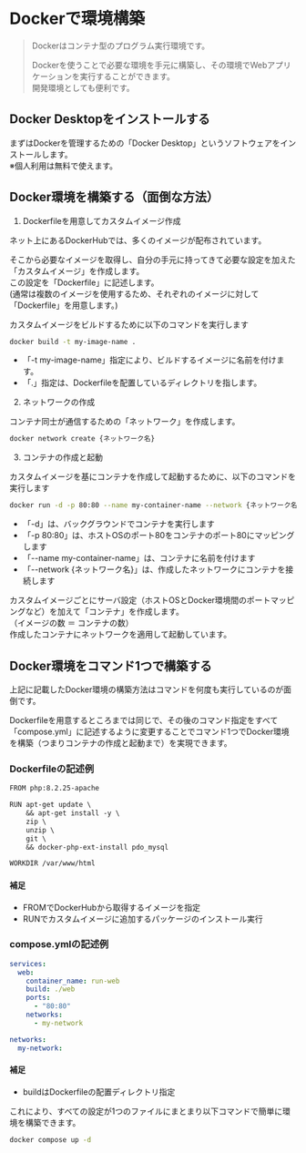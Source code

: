 # Dockerで環境構築
> Dockerはコンテナ型のプログラム実行環境です。
>
> Dockerを使うことで必要な環境を手元に構築し、その環境でWebアプリケーションを実行することができます。  
> 開発環境としても便利です。

## Docker Desktopをインストールする
まずはDockerを管理するための「Docker Desktop」というソフトウェアをインストールします。  
※個人利用は無料で使えます。

## Docker環境を構築する（面倒な方法）
1. Dockerfileを用意してカスタムイメージ作成

ネット上にあるDockerHubでは、多くのイメージが配布されています。

そこから必要なイメージを取得し、自分の手元に持ってきて必要な設定を加えた「カスタムイメージ」を作成します。  
この設定を「Dockerfile」に記述します。  
(通常は複数のイメージを使用するため、それぞれのイメージに対して「Dockerfile」を用意します。)

カスタムイメージをビルドするために以下のコマンドを実行します
```sh
docker build -t my-image-name .
```
* 「-t my-image-name」指定により、ビルドするイメージに名前を付けます。
* 「.」指定は、Dockerfileを配置しているディレクトリを指します。

2. ネットワークの作成

コンテナ同士が通信するための「ネットワーク」を作成します。
```sh
docker network create {ネットワーク名}
```

3. コンテナの作成と起動

カスタムイメージを基にコンテナを作成して起動するために、以下のコマンドを実行します
```sh
docker run -d -p 80:80 --name my-container-name --network {ネットワーク名} my-image-name
```
* 「-d」は、バックグラウンドでコンテナを実行します
* 「-p 80:80」は、ホストOSのポート80をコンテナのポート80にマッピングします
* 「--name my-container-name」は、コンテナに名前を付けます
* 「--network {ネットワーク名}」は、作成したネットワークにコンテナを接続します

カスタムイメージごとにサーバ設定（ホストOSとDocker環境間のポートマッピングなど）を加えて「コンテナ」を作成します。  
（イメージの数 ＝ コンテナの数）  
作成したコンテナにネットワークを適用して起動しています。

## Docker環境をコマンド1つで構築する
上記に記載したDocker環境の構築方法はコマンドを何度も実行しているのが面倒です。

Dockerfileを用意するところまでは同じで、その後のコマンド指定をすべて「compose.yml」に記述するように変更することでコマンド1つでDocker環境を構築（つまりコンテナの作成と起動まで）を実現できます。

### Dockerfileの記述例
```markdown
FROM php:8.2.25-apache

RUN apt-get update \
    && apt-get install -y \
    zip \
    unzip \
    git \
    && docker-php-ext-install pdo_mysql

WORKDIR /var/www/html
```
#### 補足
* FROMでDockerHubから取得するイメージを指定
* RUNでカスタムイメージに追加するパッケージのインストール実行

### compose.ymlの記述例
```yaml
services:
  web:
    container_name: run-web
    build: ./web
    ports:
      - "80:80"
    networks:
      - my-network

networks:
  my-network:
```
#### 補足
* buildはDockerfileの配置ディレクトリ指定

これにより、すべての設定が1つのファイルにまとまり以下コマンドで簡単に環境を構築できます。
```sh
docker compose up -d
```
